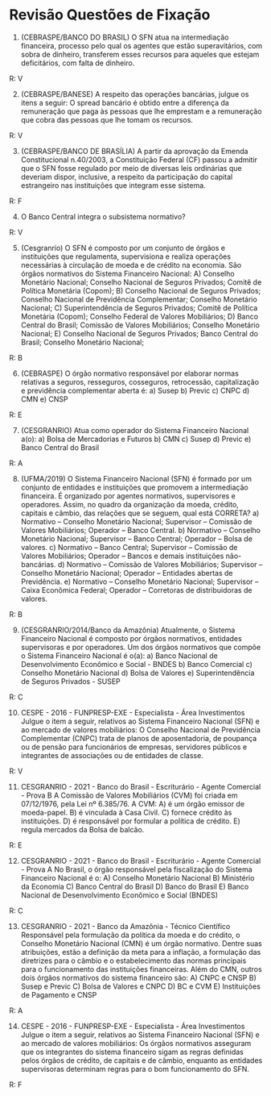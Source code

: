 # Revisão Questões de Fixação

1. (CEBRASPE/BANCO DO BRASIL) O SFN atua na intermediação financeira, processo pelo qual os agentes que estão superavitários, com sobra de dinheiro, transferem esses recursos para aqueles que estejam deficitários, com falta de dinheiro.

R: V

2. (CEBRASPE/BANESE) A respeito das operações bancárias, julgue os itens a seguir:
O spread bancário é obtido entre a diferença da remuneração que paga às pessoas que lhe emprestam e a remuneração que cobra das pessoas que lhe tomam os recursos.

R: V

3. (CEBRASPE/BANCO DE BRASÍLIA) A partir da aprovação da Emenda Constitucional n.40/2003, a Constituição Federal (CF) passou a admitir que o SFN fosse regulado por meio de diversas leis ordinárias que deveriam dispor, inclusive, a respeito da participação do capital estrangeiro nas instituições que integram esse sistema.

R: F

4. O Banco Central integra o subsistema normativo?

R: V

5. (Cesgranrio) O SFN é composto por um conjunto de órgãos e instituições que regulamenta, supervisiona e realiza operações necessárias à circulação de moeda e de crédito na economia. São órgãos normativos do Sistema Financeiro Nacional:
A) Conselho Monetário Nacional; Conselho Nacional de Seguros Privados; Comitê de Política Monetária (Copom);
B) Conselho Nacional de Seguros Privados; Conselho Nacional de Previdência Complementar; Conselho Monetário Nacional;
C) Superintendência de Seguros Privados; Comitê de Política Monetária (Copom); Conselho Federal de Valores Mobiliários;
D) Banco Central do Brasil; Comissão de Valores Mobiliários; Conselho Monetário Nacional;
E) Conselho Nacional de Seguros Privados; Banco Central do Brasil; Conselho Monetário Nacional;

R: B

6. (CEBRASPE) O órgão normativo responsável por elaborar normas relativas a seguros, resseguros, cosseguros, retrocessão, capitalização e previdência complementar aberta é:
a) Susep
b) Previc
c) CNPC
d) CMN
e) CNSP

R: E

7. (CESGRANRIO) Atua como operador do Sistema Financeiro Nacional a(o):
a) Bolsa de Mercadorias e Futuros
b) CMN
c) Susep
d) Previc
e) Banco Central do Brasil

R: A

8. (UFMA/2019) O Sistema Financeiro Nacional (SFN) é formado por um conjunto de entidades e instituições que promovem a intermediação financeira. É organizado por agentes normativos, supervisores e operadores. Assim, no quadro da organização da moeda, crédito, capitais e câmbio, das relações que se seguem, qual está CORRETA?
a) Normativo – Conselho Monetário Nacional; Supervisor – Comissão de Valores Mobiliários; Operador – Banco Central.
b) Normativo – Conselho Monetário Nacional; Supervisor – Banco Central; Operador – Bolsa de valores.
c) Normativo – Banco Central; Supervisor – Comissão de Valores Mobiliários; Operador – Bancos e demais instituições não-bancárias.
d) Normativo – Comissão de Valores Mobiliários; Supervisor – Conselho Monetário Nacional; Operador – Entidades abertas de Previdência.
e) Normativo – Conselho Monetário Nacional; Supervisor – Caixa Econômica Federal; Operador – Corretoras de distribuidoras de valores.

R: B

9. (CESGRANRIO/2014/Banco da Amazônia) Atualmente, o Sistema Financeiro Nacional é composto por órgãos normativos, entidades supervisoras e por operadores. Um dos órgãos normativos que compõe o Sistema Financeiro Nacional é o(a):
a) Banco Nacional de Desenvolvimento Econômico e Social - BNDES
b) Banco Comercial
c) Conselho Monetário Nacional
d) Bolsa de Valores
e) Superintendência de Seguros Privados - SUSEP

R: C

10. CESPE - 2016 - FUNPRESP-EXE - Especialista - Área Investimentos Julgue o item a seguir, relativos ao Sistema Financeiro Nacional (SFN) e ao mercado de valores mobiliários:
O Conselho Nacional de Previdência Complementar (CNPC) trata de planos de aposentadoria, de poupança ou de pensão para funcionários de empresas, servidores públicos e integrantes de
associações ou de entidades de classe.

R: V

11.  CESGRANRIO - 2021 - Banco do Brasil - Escriturário - Agente Comercial - Prova B A Comissão de Valores Mobiliários (CVM) foi criada em 07/12/1976, pela Lei nº 6.385/76. A CVM:
A) é um órgão emissor de moeda-papel.
B) é vinculada à Casa Civil.
C) fornece crédito às instituições.
D) é responsável por formular a política de crédito.
E) regula mercados da Bolsa de balcão.

R: E

12. CESGRANRIO - 2021 - Banco do Brasil - Escriturário - Agente Comercial - Prova A No Brasil, o órgão responsável pela fiscalização do Sistema Financeiro Nacional é o:
A) Conselho Monetário Nacional
B) Ministério da Economia
C) Banco Central do Brasil
D) Banco do Brasil
E) Banco Nacional de Desenvolvimento Econômico e Social (BNDES)

R: C

13. CESGRANRIO - 2021 - Banco da Amazônia - Técnico Científico Responsável pela formulação da política da moeda e do crédito, o Conselho Monetário Nacional (CMN) é um órgão normativo. Dentre suas atribuições, estão a definição da meta para a inflação, a formulação das diretrizes para o câmbio e o estabelecimento das normas principais para o funcionamento das instituições financeiras. Além do CMN, outros dois órgãos normativos do sistema financeiro são:
A) CNPC e CNSP
B) Susep e Previc
C) Bolsa de Valores e CNPC
D) BC e CVM
E) Instituições de Pagamento e CNSP

R: A

14. CESPE - 2016 - FUNPRESP-EXE - Especialista - Área Investimentos Julgue o item a seguir, relativos ao Sistema Financeiro Nacional (SFN) e ao mercado de valores mobiliários:
Os órgãos normativos asseguram que os integrantes do sistema financeiro sigam as regras definidas pelos órgãos de crédito, de capitais e de câmbio, enquanto as entidades supervisoras determinam regras para o bom funcionamento do SFN.

R: F
